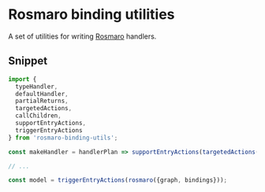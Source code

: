 # Rosmaro binding utilities

A set of utilities for writing [Rosmaro](https://rosmaro.js.org) handlers.

## Snippet

```javascript
import {
  typeHandler,
  defaultHandler,
  partialReturns,
  targetedActions,
  callChildren,
  supportEntryActions,
  triggerEntryActions
} from 'rosmaro-binding-utils';

const makeHandler = handlerPlan => supportEntryActions(targetedActions()(partialReturns(typeHandler({defaultHandler})(handlerPlan))));

// ...

const model = triggerEntryActions(rosmaro({graph, bindings}));
```